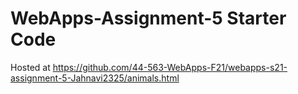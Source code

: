 # WebApps-Assignment-5 Starter Code
Hosted at https://github.com/44-563-WebApps-F21/webapps-s21-assignment-5-Jahnavi2325/animals.html
